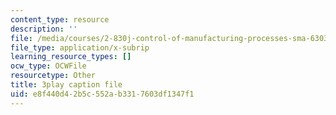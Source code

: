 ```yaml
---
content_type: resource
description: ''
file: /media/courses/2-830j-control-of-manufacturing-processes-sma-6303-spring-2008/e8f440d42b5c552ab3317603df1347f1_MyWivgwDPtg.vtt
file_type: application/x-subrip
learning_resource_types: []
ocw_type: OCWFile
resourcetype: Other
title: 3play caption file
uid: e8f440d4-2b5c-552a-b331-7603df1347f1
---
```

